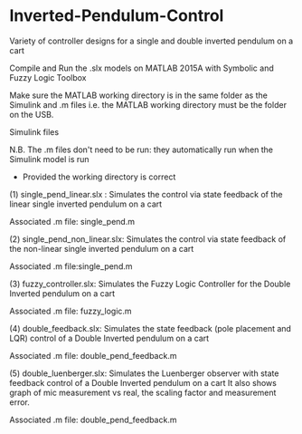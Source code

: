 # Inverted-Pendulum-Control
Variety of controller designs for a single and double inverted pendulum on a cart

Compile and Run the .slx models on MATLAB 2015A with Symbolic and Fuzzy Logic Toolbox

Make sure the MATLAB working directory is in the same folder as the Simulink and .m files
i.e. the MATLAB working directory must be the folder on the USB.

Simulink files
 
N.B. The .m files don't need to be run: they automatically run when the Simulink model is run
 - Provided the working directory is correct

(1) single_pend_linear.slx : Simulates the control via state feedback of the linear single inverted pendulum on a cart

Associated .m file: single_pend.m

(2) single_pend_non_linear.slx: Simulates the control via state feedback of the non-linear single inverted pendulum on a cart

Associated .m file:single_pend.m

(3) fuzzy_controller.slx: Simulates the Fuzzy Logic Controller for the Double Inverted pendulum on a cart

Associated .m file: fuzzy_logic.m

(4) double_feedback.slx: Simulates the state feedback (pole placement and LQR) control of a Double Inverted pendulum on a cart

Associated .m file: double_pend_feedback.m

(5) double_luenberger.slx: Simulates the Luenberger observer with state feedback control of a Double Inverted pendulum on a cart
                           It also shows graph of mic measurement vs real, the scaling factor and measurement error.

Associated .m file: double_pend_feedback.m 


